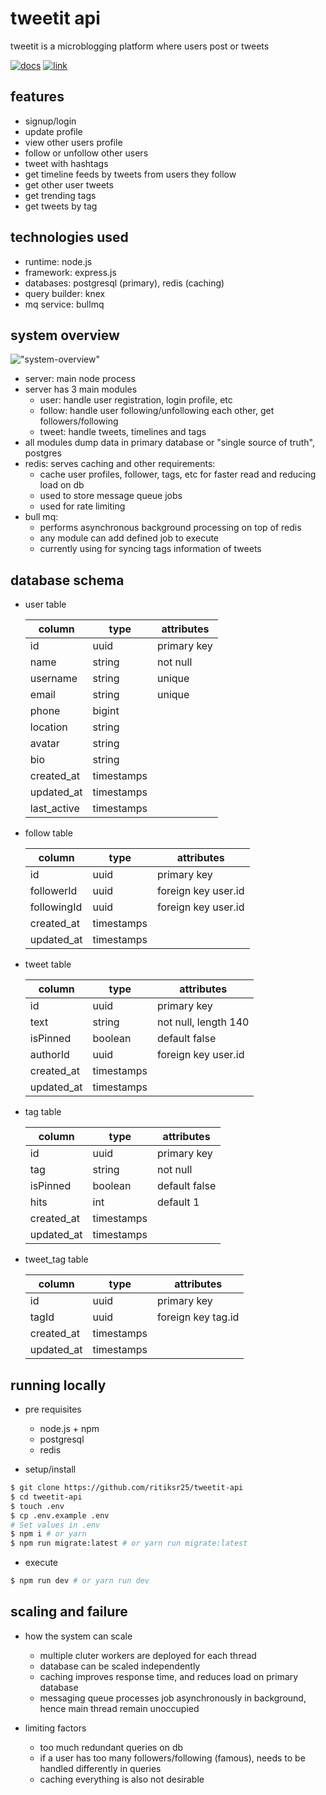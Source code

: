 # tweetit api

tweetit is a microblogging platform where users post or tweets

[![docs](https://img.shields.io/badge/Documentation-see%20docs-green?style=for-the-badge&logo=appveyor)](https://documenter.getpostman.com/view/14486984/U16huT6f)
[![link](https://img.shields.io/badge/deployed%20link-visit-orange?style=for-the-badge&logo=appveyor)](http://65.0.142.200/)

## features

- signup/login
- update profile
- view other users profile
- follow or unfollow other users
- tweet with hashtags
- get timeline feeds by tweets from users they follow
- get other user tweets
- get trending tags
- get tweets by tag

## technologies used

- runtime: node.js
- framework: express.js
- databases: postgresql (primary), redis (caching)
- query builder: knex
- mq service: bullmq

## system overview

!["system-overview"](https://drive.google.com/uc?export=view&id=1MJt9sh1ZIFrA_O4ixnxlmIRwZ1NJS9pq)

- server: main node process
- server has 3 main modules
  - user: handle user registration, login profile, etc
  - follow: handle user following/unfollowing each other, get followers/following
  - tweet: handle tweets, timelines and tags
- all modules dump data in primary database or "single source of truth", postgres
- redis: serves caching and other requirements:
  - cache user profiles, follower, tags, etc for faster read and reducing load on db
  - used to store message queue jobs
  - used for rate limiting
- bull mq:
  - performs asynchronous background processing on top of redis
  - any module can add defined job to execute
  - currently using for syncing tags information of tweets

## database schema

- user table

  | column      | type       | attributes  |
  | ----------- | ---------- | ----------- |
  | id          | uuid       | primary key |
  | name        | string     | not null    |
  | username    | string     | unique      |
  | email       | string     | unique      |
  | phone       | bigint     |             |
  | location    | string     |             |
  | avatar      | string     |             |
  | bio         | string     |             |
  | created_at  | timestamps |             |
  | updated_at  | timestamps |             |
  | last_active | timestamps |             |

- follow table

  | column      | type       | attributes          |
  | ----------- | ---------- | ------------------- |
  | id          | uuid       | primary key         |
  | followerId  | uuid       | foreign key user.id |
  | followingId | uuid       | foreign key user.id |
  | created_at  | timestamps |                     |
  | updated_at  | timestamps |                     |

- tweet table

  | column     | type       | attributes           |
  | ---------- | ---------- | -------------------- |
  | id         | uuid       | primary key          |
  | text       | string     | not null, length 140 |
  | isPinned   | boolean    | default false        |
  | authorId   | uuid       | foreign key user.id  |
  | created_at | timestamps |                      |
  | updated_at | timestamps |                      |

- tag table

  | column     | type       | attributes    |
  | ---------- | ---------- | ------------- |
  | id         | uuid       | primary key   |
  | tag        | string     | not null      |
  | isPinned   | boolean    | default false |
  | hits       | int        | default 1     |
  | created_at | timestamps |               |
  | updated_at | timestamps |               |

- tweet_tag table

  | column     | type       | attributes         |
  | ---------- | ---------- | ------------------ |
  | id         | uuid       | primary key        |
  | tagId      | uuid       | foreign key tag.id |
  | created_at | timestamps |                    |
  | updated_at | timestamps |                    |

## running locally

- pre requisites

  - node.js + npm
  - postgresql
  - redis

- setup/install

```bash
$ git clone https://github.com/ritiksr25/tweetit-api
$ cd tweetit-api
$ touch .env
$ cp .env.example .env
# Set values in .env
$ npm i # or yarn
$ npm run migrate:latest # or yarn run migrate:latest
```

- execute

```bash
$ npm run dev # or yarn run dev
```

## scaling and failure

- how the system can scale

  - multiple cluter workers are deployed for each thread
  - database can be scaled independently
  - caching improves response time, and reduces load on primary database
  - messaging queue processes job asynchronously in background, hence main thread remain unoccupied

- limiting factors
  - too much redundant queries on db
  - if a user has too many followers/following (famous), needs to be handled differently in queries
  - caching everything is also not desirable
